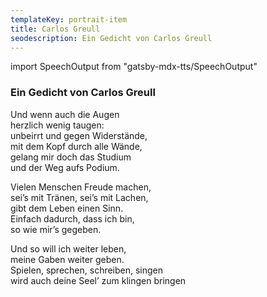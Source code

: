 ```yaml
---
templateKey: portrait-item
title: Carlos Greull
seodescription: Ein Gedicht von Carlos Greull
---
```

import SpeechOutput from "gatsby-mdx-tts/SpeechOutput"
<SpeechOutput id="inside">

### Ein Gedicht von Carlos Greull

Und wenn auch die Augen  
herzlich wenig taugen:  
unbeirrt und gegen Widerstände,  
mit dem Kopf durch alle Wände,  
gelang mir doch das Studium  
und der Weg aufs Podium.  

Vielen Menschen Freude machen,  
sei’s mit Tränen, sei’s mit Lachen,  
gibt dem Leben einen Sinn.  
Einfach dadurch, dass ich bin,  
so wie mir’s gegeben.

Und so will ich weiter leben,  
meine Gaben weiter geben.  
Spielen, sprechen, schreiben, singen  
wird auch deine Seel’ zum klingen bringen

</SpeechOutput>